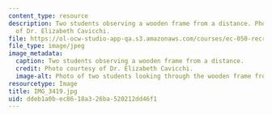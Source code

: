 ```yaml
---
content_type: resource
description: Two students observing a wooden frame from a distance. Photo courtesy
  of Dr. Elizabeth Cavicchi.
file: https://ol-ocw-studio-app-qa.s3.amazonaws.com/courses/ec-050-recreate-experiments-from-history-inform-the-future-from-the-past-galileo-january-iap-2010/ddeb1a0bec8618a326ba520212dd46f1_IMG_3419.jpg
file_type: image/jpeg
image_metadata:
  caption: Two students observing a wooden frame from a distance.
  credit: Photo courtesy of Dr. Elizabeth Cavicchi.
  image-alt: Photo of two students looking through the wooden frame from a distance.
resourcetype: Image
title: IMG_3419.jpg
uid: ddeb1a0b-ec86-18a3-26ba-520212dd46f1
---
```

